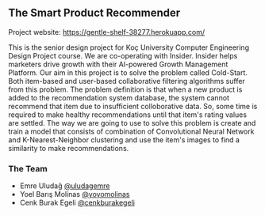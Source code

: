 ## The Smart Product Recommender 

Project website: 
https://gentle-shelf-38277.herokuapp.com/

This is the senior design project for Koç University Computer Engineering Design Project course. We are co-operating with Insider. Insider helps marketers drive growth with their AI-powered Growth Management Platform. Our aim in this project is to solve the problem called Cold-Start. Both item-based and user-based collaborative filtering algorithms suffer from this problem. The problem definition is that when a new product is added to the recommendation system database, the system cannot recommend that item due to insufficient colloborative data. So, some time is required to make healthy recommendations until that item's rating values are settled. The way we are going to use to solve this problem is create and train a model that consists of combination of Convolutional Neural Network and K-Nearest-Neighbor clustering and use the item's images to find a similarity to make recommendations.

### The Team
* Emre Uludağ [@uludagemre](https://github.com/uludagemre)
* Yoel Barış Molinas [@yoyomolinas](https://github.com/yoyomolinas)
* Cenk Burak Egeli [@cenkburakegeli](https://github.com/cenkburakegeli)
